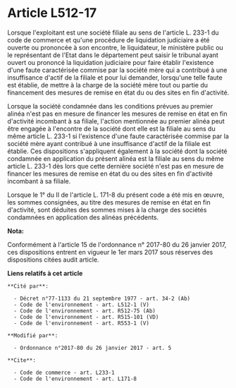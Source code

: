 # Article L512-17

Lorsque l'exploitant est une société filiale au sens de l'article L. 233-1 du code de commerce et qu'une procédure de
liquidation judiciaire a été ouverte ou prononcée à son encontre, le liquidateur, le ministère public ou le représentant de
l'Etat dans le département peut saisir le tribunal ayant ouvert ou prononcé la liquidation judiciaire pour faire établir
l'existence d'une faute caractérisée commise par la société mère qui a contribué à une insuffisance d'actif de la filiale et
pour lui demander, lorsqu'une telle faute est établie, de mettre à la charge de la société mère tout ou partie du financement
des mesures de remise en état du ou des sites en fin d'activité. 

Lorsque la société condamnée dans les conditions prévues au premier alinéa n'est pas en mesure de financer les mesures de
remise en état en fin d'activité incombant à sa filiale, l'action mentionnée au premier alinéa peut être engagée à l'encontre
de la société dont elle est la filiale au sens du même article L. 233-1 si l'existence d'une faute caractérisée commise par
la société mère ayant contribué à une insuffisance d'actif de la filiale est établie. Ces dispositions s'appliquent également
à la société dont la société condamnée en application du présent alinéa est la filiale au sens du même article L. 233-1 dès
lors que cette dernière société n'est pas en mesure de financer les mesures de remise en état du ou des sites en fin
d'activité incombant à sa filiale. 

Lorsque le 1° du II de l'article L. 171-8 du présent code a été mis en œuvre, les sommes consignées, au titre des mesures de
remise en état en fin d'activité, sont déduites des sommes mises à la charge des sociétés condamnées en application des
alinéas précédents.

**Nota:**

Conformément à l'article 15 de l'ordonnance n° 2017-80 du 26 janvier 2017, ces dispositions entrent en vigueur le 1er mars
2017 sous réserves des dispositions citées audit article.

**Liens relatifs à cet article**

	**Cité par**:

	  - Décret n°77-1133 du 21 septembre 1977 - art. 34-2 (Ab)
	  - Code de l'environnement - art. L512-1 (V)
	  - Code de l'environnement - art. R512-75 (Ab)
	  - Code de l'environnement - art. R515-101 (VD)
	  - Code de l'environnement - art. R553-1 (V)

	**Modifié par**:

	  - Ordonnance n°2017-80 du 26 janvier 2017 - art. 5

	**Cite**:

	  - Code de commerce - art. L233-1
	  - Code de l'environnement - art. L171-8
